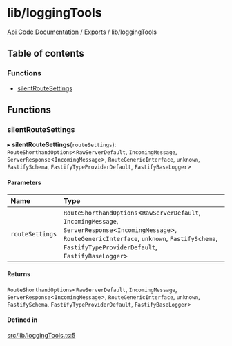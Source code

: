 # lib/loggingTools
 
[Api Code Documentation](../README.md) / [Exports](../modules.md) / lib/loggingTools

## Table of contents

### Functions

- [silentRouteSettings](lib_loggingTools.md#silentroutesettings)

## Functions

### silentRouteSettings

▸ **silentRouteSettings**(`routeSettings`): `RouteShorthandOptions`\<`RawServerDefault`, `IncomingMessage`, `ServerResponse`\<`IncomingMessage`\>, `RouteGenericInterface`, `unknown`, `FastifySchema`, `FastifyTypeProviderDefault`, `FastifyBaseLogger`\>

#### Parameters

| Name | Type |
| :------ | :------ |
| `routeSettings` | `RouteShorthandOptions`\<`RawServerDefault`, `IncomingMessage`, `ServerResponse`\<`IncomingMessage`\>, `RouteGenericInterface`, `unknown`, `FastifySchema`, `FastifyTypeProviderDefault`, `FastifyBaseLogger`\> |

#### Returns

`RouteShorthandOptions`\<`RawServerDefault`, `IncomingMessage`, `ServerResponse`\<`IncomingMessage`\>, `RouteGenericInterface`, `unknown`, `FastifySchema`, `FastifyTypeProviderDefault`, `FastifyBaseLogger`\>

#### Defined in

[src/lib/loggingTools.ts:5](https://github.com/openkfw/TruBudget/blob/90402cb/api/src/lib/loggingTools.ts#L5)
